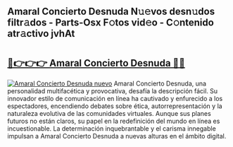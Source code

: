 ## Amaral Concierto Desnuda N𝚞𝚎vos desn𝚞dos filtr𝚊dos - Parts-Osx F𝚘tos vid𝚎o - C𝚘ntenido atr𝚊ctivo jvhAt

# <h2><a href="http://mb89kh.tromn.icu/?c=Amaral+Concierto+Desnuda">🔗👉👉👉 Amaral Concierto Desnuda 🔗🔗</a></h2>

[![Amaral Concierto Desnuda nuevo](https://i.imgur.com/pEAQMta.gif)](http://mb89kh.tromn.icu/?c=Amaral+Concierto+Desnuda)
Amaral Concierto Desnuda, una personalidad multifacética y provocativa, desafía la descripción fácil. Su innovador estilo de comunicación en línea ha cautivado y enfurecido a los espectadores, encendiendo debates sobre ética, autorrepresentación y la naturaleza evolutiva de las comunidades virtuales. Aunque sus planes futuros no están claros, su papel en la redefinición del mundo en línea es incuestionable. La determinación inquebrantable y el carisma innegable impulsan a Amaral Concierto Desnuda a nuevas alturas en el ámbito digital.
